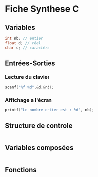 # Fiche Synthese C

## Variables

```c
int nb; // entier
float d; // réel
char c; // caractère
```
## Entrées-Sorties

### Lecture du clavier
```c
scanf("%f %d",&d,&nb);
```

### Affichage a l'écran
```c
printf("Le nombre entier est : %d", nb);
```

## Structure de controle

```c

```


## Variables composées

```c

```

## Fonctions

```c

```
